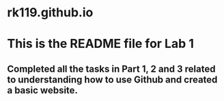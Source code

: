 # rk119.github.io
# This is the README file for Lab 1
## Completed all the tasks in Part 1, 2 and 3 related to understanding how to use Github and created a basic website.
